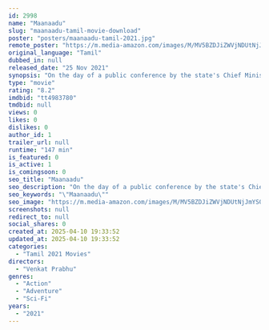 ```yaml
---
id: 2998
name: "Maanaadu"
slug: "maanaadu-tamil-movie-download"
poster: "posters/maanaadu-tamil-2021.jpg"
remote_poster: "https://m.media-amazon.com/images/M/MV5BZDJiZWVjNDUtNjJmYS00ZGQ1LWExMjUtMjg4ZTI0MDZiNTBjXkEyXkFqcGc@._V1_SX300.jpg"
original_language: "Tamil"
dubbed_in: null
released_date: "25 Nov 2021"
synopsis: "On the day of a public conference by the state's Chief Minister, his bodyguard and a police officer are stuck in a time loop."
type: "movie"
rating: "8.2"
imdbid: "tt4983780"
tmdbid: null
views: 0
likes: 0
dislikes: 0
author_id: 1
trailer_url: null
runtime: "147 min"
is_featured: 0
is_active: 1
is_comingsoon: 0
seo_title: "Maanaadu"
seo_description: "On the day of a public conference by the state's Chief Minister, his bodyguard and a police officer are stuck in a time loop."
seo_keywords: "\"Maanaadu\""
seo_image: "https://m.media-amazon.com/images/M/MV5BZDJiZWVjNDUtNjJmYS00ZGQ1LWExMjUtMjg4ZTI0MDZiNTBjXkEyXkFqcGc@._V1_SX300.jpg"
screenshots: null
redirect_to: null
social_shares: 0
created_at: 2025-04-10 19:33:52
updated_at: 2025-04-10 19:33:52
categories:
  - "Tamil 2021 Movies"
directors:
  - "Venkat Prabhu"
genres:
  - "Action"
  - "Adventure"
  - "Sci-Fi"
years:
  - "2021"
---
```

